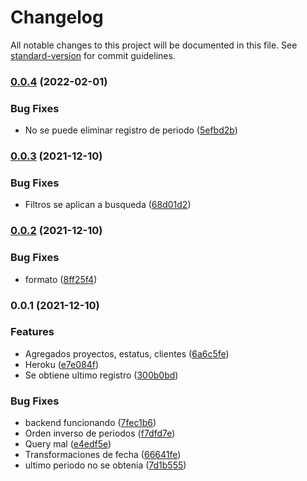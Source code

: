 # Changelog

All notable changes to this project will be documented in this file. See [standard-version](https://github.com/conventional-changelog/standard-version) for commit guidelines.

### [0.0.4](https://github.com/RafaelAngelRamirez/cronometro-api/compare/v0.0.3...v0.0.4) (2022-02-01)


### Bug Fixes

* No se puede eliminar registro de periodo ([5efbd2b](https://github.com/RafaelAngelRamirez/cronometro-api/commit/5efbd2b0baf0baa60e5319f62115cafae6322526))

### [0.0.3](https://github.com/RafaelAngelRamirez/cronometro-api/compare/v0.0.2...v0.0.3) (2021-12-10)


### Bug Fixes

* Filtros se aplican a busqueda ([68d01d2](https://github.com/RafaelAngelRamirez/cronometro-api/commit/68d01d29681c84ed3363f7f97cc241ca49084362))

### [0.0.2](https://github.com/RafaelAngelRamirez/cronometro-api/compare/v0.0.1...v0.0.2) (2021-12-10)


### Bug Fixes

* formato ([8ff25f4](https://github.com/RafaelAngelRamirez/cronometro-api/commit/8ff25f407ed8d80fb68f610f993c716a2aa88b4e))

### 0.0.1 (2021-12-10)


### Features

* Agregados proyectos, estatus, clientes ([6a6c5fe](https://github.com/RafaelAngelRamirez/cronometro-api/commit/6a6c5fe014bc21e1746b4d5f892e9be2f9daf0ff))
* Heroku ([e7e084f](https://github.com/RafaelAngelRamirez/cronometro-api/commit/e7e084f8f9beb9e5bb639dc877fc7152e0a123eb))
* Se obtiene ultimo registro ([300b0bd](https://github.com/RafaelAngelRamirez/cronometro-api/commit/300b0bd3d788b41566c6c0f4050a542472fb4a87))


### Bug Fixes

* backend funcionando ([7fec1b6](https://github.com/RafaelAngelRamirez/cronometro-api/commit/7fec1b602fa9abbde90a8ba8970fe31a7cf24fcf))
* Orden inverso de periodos ([f7dfd7e](https://github.com/RafaelAngelRamirez/cronometro-api/commit/f7dfd7e802e66f15d7a353c4e7f95472e591fd83))
* Query mal ([e4edf5e](https://github.com/RafaelAngelRamirez/cronometro-api/commit/e4edf5e10bfe5e26d5ee513b77321b3470bf34ed))
* Transformaciones de fecha ([66641fe](https://github.com/RafaelAngelRamirez/cronometro-api/commit/66641fe03f1f29503f877be47d094408517fc350))
* ultimo periodo no se obtenia ([7d1b555](https://github.com/RafaelAngelRamirez/cronometro-api/commit/7d1b55515edf33b975867d4020c21cad60d8cef5))
